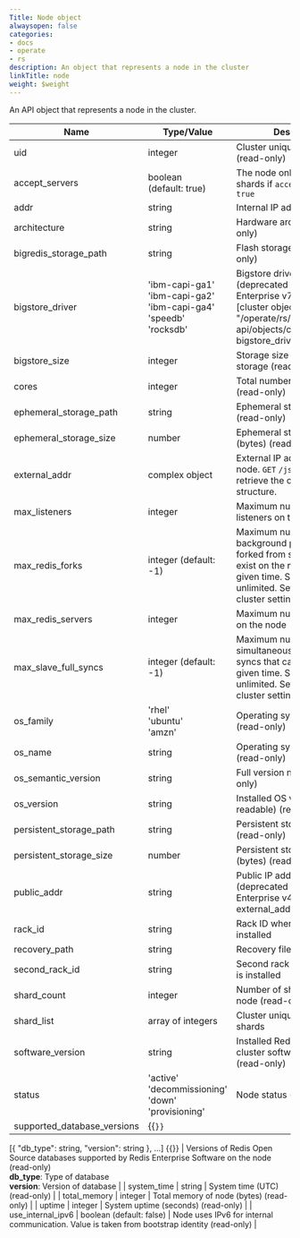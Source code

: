 ```yaml
---
Title: Node object
alwaysopen: false
categories:
- docs
- operate
- rs
description: An object that represents a node in the cluster
linkTitle: node
weight: $weight
---
```


An API object that represents a node in the cluster.

| Name | Type/Value | Description |
|------|------------|-------------|
| uid | integer | Cluster unique ID of node (read-only) |
| accept_servers | boolean (default:&nbsp;true) | The node only accepts new shards if `accept_servers` is `true` |
| addr | string | Internal IP address of node |
| architecture | string | Hardware architecture (read-only) |
| bigredis_storage_path | string | Flash storage path (read-only) |
| bigstore_driver | 'ibm-capi-ga1'<br />'ibm-capi-ga2'<br />'ibm-capi-ga4'<br />'speedb'<br />'rocksdb' | Bigstore driver name or none (deprecated as of Redis Enterprise v7.2, use the [cluster object]({{< relref "/operate/rs/references/rest-api/objects/cluster" >}})'s bigstore_driver instead) |
| bigstore_size | integer | Storage size of bigstore storage (read-only) |
| cores | integer | Total number of CPU cores (read-only) |
| ephemeral_storage_path | string | Ephemeral storage path (read-only) |
| ephemeral_storage_size | number | Ephemeral storage size (bytes) (read-only) |
| external_addr | complex object | External IP addresses of node. `GET`&nbsp;`/jsonschema` to retrieve the object's structure. |
| max_listeners | integer | Maximum number of listeners on the node |
| max_redis_forks | integer (default: -1) | Maximum number of background processes forked from shards that can exist on the node at any given time. Set to 0 for unlimited. Set to -1 to use cluster settings. |
| max_redis_servers | integer | Maximum number of shards on the node |
| max_slave_full_syncs | integer (default: -1) | Maximum number of simultaneous replica full syncs that can run at any given time. Set to 0 for unlimited. Set to -1 to use cluster settings. |
| os_family | 'rhel'<br />'ubuntu'<br />'amzn' | Operating system family (read-only) |
| os_name | string | Operating system name (read-only) |
| os_semantic_version | string | Full version number (read-only) |
| os_version | string | Installed OS version (human-readable) (read-only) |
| persistent_storage_path | string | Persistent storage path (read-only) |
| persistent_storage_size | number | Persistent storage size (bytes) (read- only) |
| public_addr | string | Public IP address of node (deprecated as of Redis Enterprise v4.3.3, use external_addr instead) |
| rack_id | string | Rack ID where node is installed |
| recovery_path | string | Recovery files path |
| second_rack_id | string | Second rack ID where node is installed |
| shard_count | integer | Number of shards on the node (read-only) |
| shard_list | array of integers | Cluster unique IDs of all node shards |
| software_version | string | Installed Redis Enterprise cluster software version (read-only) |
| status | 'active'<br />'decommissioning'<br />'down'<br />'provisioning' | Node status (read-only) |
| supported_database_versions | {{<code>}}
[{
  "db_type": string,
  "version": string
}, ...]
{{</code>}} | Versions of Redis Open Source databases supported by Redis Enterprise Software on the node (read-only)<br />**db_type**: Type of database<br />**version**: Version of database |
| system_time | string | System time (UTC) (read-only) |
| total_memory | integer | Total memory of node (bytes) (read-only) |
| uptime | integer | System uptime (seconds) (read-only) |
| use_internal_ipv6 | boolean (default:&nbsp;false) | Node uses IPv6 for internal communication. Value is taken from bootstrap identity (read-only) |
